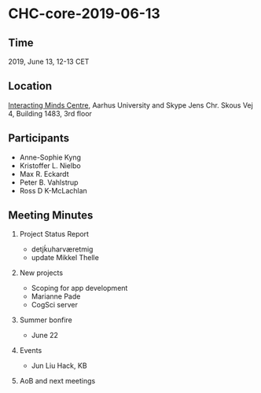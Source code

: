 # CHC-core-2019-06-13 #

## Time ##
2019, June 13, 12-13 CET

## Location ##
[Interacting Minds Centre](http://www.au.dk/om/organisation/find-au/bygningskort/?b=1483), Aarhus University and Skype
Jens Chr. Skous Vej 4, Building 1483, 3rd floor

## Participants ##
- Anne-Sophie Kyng
- Kristoffer L. Nielbo
- Max R. Eckardt
- Peter B. Vahlstrup
- Ross D K-McLachlan

## Meeting Minutes ##

1. Project Status Report
	- detjḱuharværetmig
	- update Mikkel Thelle

2. New projects
	- Scoping for app development
	- Marianne Pade
	- CogSci server

3. Summer bonfire
	- June 22

4. Events
	- Jun Liu Hack, KB

7. AoB and next meetings
